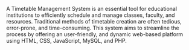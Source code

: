 A Timetable Management System is an essential tool for educational institutions to efficiently schedule and manage classes, faculty, and resources. Traditional methods of timetable creation are often tedious, error-prone, and time-consuming. This system aims to streamline the process by offering an user-friendly, and dynamic web-based platform using HTML, CSS, JavaScript, MySQL, and PHP.
